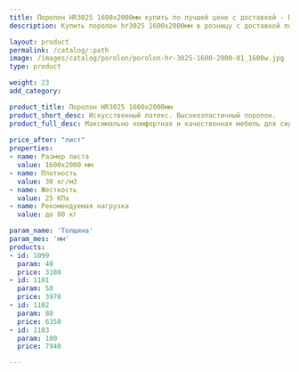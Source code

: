 ```yaml
---
title: Поролон HR3025 1600х2000мм купить по лучшей цене с доставкой - Поролоныч
description: Купить поролон hr3025 1600х2000мм в розницу с доставкой по Москве в интернет-магазине Поролоныча.

layout: product
permalink: /catalog/:path
image: /images/catalog/porolon/porolon-hr-3025-1600-2000-01_1600w.jpg
type: product

weight: 23
add_category: 

product_title: Поролон HR3025 1600х2000мм
product_short_desc: Искусственный латекс. Высокоэластичный поролон.
product_full_desc: Максимально комфортная и качественная мебель для сидения и лежания. Отсутствует эффект проваливания. Используется как самостоятельный элемент сидения в мебели и матрасах.
        
price_after: "лист"
properties:
- name: Размер листа
  value: 1600х2000 мм
- name: Плотность
  value: 30 кг/м3
- name: Жесткость
  value: 25 КПа
- name: Рекомендуемая нагрузка
  value: до 80 кг

param_name: 'Толщина'
param_mes: 'мм'
products:
- id: 1099
  param: 40
  price: 3180
- id: 1101
  param: 50
  price: 3970
- id: 1102
  param: 80
  price: 6350
- id: 1103
  param: 100
  price: 7940

---
```

